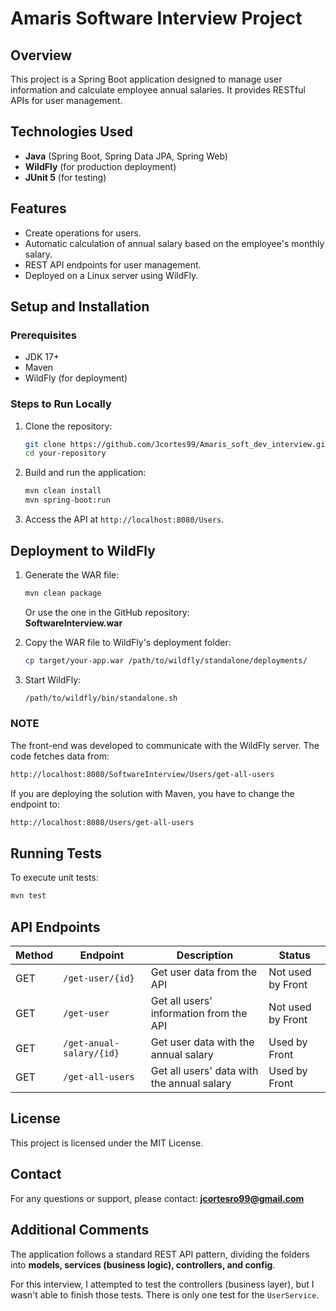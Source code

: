 # Amaris Software Interview Project  

## Overview  
This project is a Spring Boot application designed to manage user information and calculate employee annual salaries. It provides RESTful APIs for user management.  

## Technologies Used  
- **Java** (Spring Boot, Spring Data JPA, Spring Web)  
- **WildFly** (for production deployment)  
- **JUnit 5** (for testing)  

## Features  
- Create operations for users.  
- Automatic calculation of annual salary based on the employee's monthly salary.  
- REST API endpoints for user management.  
- Deployed on a Linux server using WildFly.  

## Setup and Installation  

### Prerequisites  
- JDK 17+  
- Maven  
- WildFly (for deployment)  

### Steps to Run Locally  
1. Clone the repository:  
   ```bash
   git clone https://github.com/Jcortes99/Amaris_soft_dev_interview.git
   cd your-repository
   ```  
2. Build and run the application:  
   ```bash
   mvn clean install
   mvn spring-boot:run
   ```  
3. Access the API at `http://localhost:8080/Users`.  

## Deployment to WildFly  

1. Generate the WAR file:  
   ```bash
   mvn clean package
   ```  
   Or use the one in the GitHub repository:  
   **SoftwareInterview.war**  

2. Copy the WAR file to WildFly's deployment folder:  
   ```bash
   cp target/your-app.war /path/to/wildfly/standalone/deployments/
   ```  
3. Start WildFly:  
   ```bash
   /path/to/wildfly/bin/standalone.sh
   ```  

### NOTE  
The front-end was developed to communicate with the WildFly server. The code fetches data from:  
```bash
http://localhost:8080/SoftwareInterview/Users/get-all-users
```  
If you are deploying the solution with Maven, you have to change the endpoint to:  
```bash
http://localhost:8080/Users/get-all-users
```  

## Running Tests  
To execute unit tests:  
```bash
mvn test
```  

## API Endpoints  

| Method | Endpoint                  | Description                               | Status           |
|--------|---------------------------|-------------------------------------------|------------------|
| GET    | `/get-user/{id}`          | Get user data from the API                | Not used by Front |
| GET    | `/get-user`               | Get all users' information from the API   | Not used by Front |
| GET    | `/get-anual-salary/{id}`  | Get user data with the annual salary      | Used by Front     |
| GET    | `/get-all-users`          | Get all users' data with the annual salary | Used by Front     |

## License  
This project is licensed under the MIT License.  

## Contact  
For any questions or support, please contact: **jcortesro99@gmail.com**  

## Additional Comments  
The application follows a standard REST API pattern, dividing the folders into **models, services (business logic), controllers, and config**.  

For this interview, I attempted to test the controllers (business layer), but I wasn't able to finish those tests. There is only one test for the `UserService`.  

